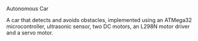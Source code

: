 Autonomous Car



A car that detects and avoids obstacles, implemented using an ATMega32 microcontroller, ultrasonic sensor, two DC motors, an L298N motor driver and a servo motor. 
